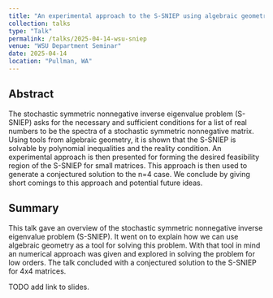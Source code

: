 ```yaml
---
title: "An experimental approach to the S-SNIEP using algebraic geometry"
collection: talks
type: "Talk"
permalink: /talks/2025-04-14-wsu-sniep
venue: "WSU Department Seminar"
date: 2025-04-14
location: "Pullman, WA"
---
```


## Abstract 

The stochastic symmetric nonnegative inverse eigenvalue problem (S-SNIEP) asks for the necessary and sufficient conditions for a list of real numbers to be the spectra of a stochastic symmetric nonnegative matrix. Using tools from algebraic geometry, it is shown that the S-SNIEP is solvable by polynomial inequalities and the reality condition. An experimental approach is then presented for forming the desired feasibility region of the S-SNIEP for small matrices. This approach is then used to generate a conjectured solution to the n=4 case. We conclude by giving short comings to this approach and potential future ideas.

## Summary

This talk gave an overview of the stochastic symmetric nonnegative inverse eigenvalue problem (S-SNIEP). It went on to explain how we can use algebraic geometry as a tool for solving this problem. With that tool in mind an numerical approach was given and explored in solving the problem for low orders. The talk concluded with a conjectured solution to the S-SNIEP for 4x4 matrices.

TODO add link to slides.